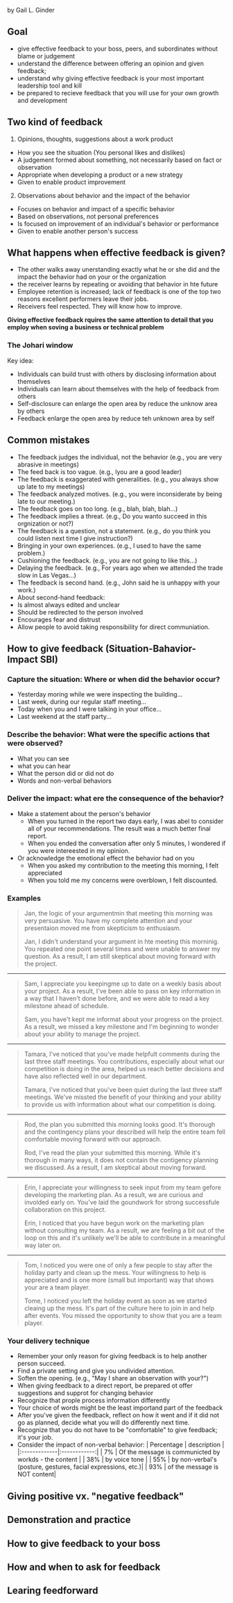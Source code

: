 by Gail L. Ginder

## Goal
* give effective feedback to your boss, peers, and subordinates without blame or judgement
* understand the difference between offering an opinion and given feedback;
* understand why giving effective feedback is your most important leadership tool and kill
* be prepared to recieve feedback that you will use for your own growth and development

## Two kind of feedback
1. Opinions, thoughts, suggestions about a work product
 * How you see the situation (You personal likes and dislikes)
 * A judgement formed about something, not necessarily based on fact or observation
 * Appropriate when developing a product or a new strategy
 * Given to enable product improvement
2. Observations about behavior and the impact of the behavior
 * Focuses on behavior and impact of a specific behavior
 * Based on observations, not personal preferences
 * Is focused on improvement of an individual's behavior or performance
 * Given to enable another person's success

## What happens when effective feedback is given?
* The other walks away unerstanding exactly what he or she did and the impact the behavior had on your or the organization
* the receiver learns by repeating or avoiding that behavior in hte future
* Employee retention is increased; lack of feedback is one of the top two reasons excellent performers leave their jobs.
* Receivers feel respected. They will know how to improve.

**Giving effective feedback rquires the same attention to detail that you employ when soving a business or technical problem**

### The Johari window
Key idea:
* Individuals can build trust with others by disclosing information about themselves
* Individuals can learn about themselves with the help of feedback from others
* Self-disclosure can enlarge the open area by reduce the unknow area by others
* Feedback enlarge the open area by reduce teh unknown area by self

## Common mistakes
* The feedback judges the individual, not the behavior (e.g., you are very abrasive in meetings)
* The feed back is too vague. (e.g., lyou are a good leader)
* The feedback is exaggerated with generalities. (e.g., you always show up late to my meetings)
* The feedback analyzed motives. (e.g., you were inconsiderate by being late to our meeting.)
* The feedback goes on too long. (e.g., blah, blah, blah...)
* The feedback implies a threat. (e.g., Do you wanto succeed in this orgnization or not?)
* The feedback is a question, not a statement. (e.g., do you think you could listen next time I give instruction?)
* Bringing in your own experiences. (e.g., I used to have the same problem.)
* Cushioning the feedback. (e.g., you are not going to like this...)
* Delaying the feedback. (e.g., For years ago when we attended the trade slow in Las Vegas...)
* The feedback is second hand. (e.g., John said he is unhappy with your work.)
 * About second-hand feedback: 
  * Is almost always edited and unclear
  * Should be redirected to the person involved
  * Encourages fear and distrust
  * Allow people to avoid taking responsibility for direct communiation.

## How to give feedback (Situation-Bahavior-Impact SBI)

### Capture the situation: Where or when did the behavior occur?
 * Yesterday moring while we were inspecting the building...
 * Last week, during our regular staff meeting...
 * Today when you and I were talking in your office...
 * Last weekend at the staff party...
### Describe the behavior: What were the specific actions that were observed?
 * What you can see
 * what you can hear
 * What the person did or did not do
 * Words and non-verbal behaviors
### Deliver the impact: what ere the consequence of the behavior?
   * Make a statement about the person's behavior
     * When you turned in the report two days early, I was abel to consider all of your recommendations. The result was a much better final report.
     * When you ended the conversation after only 5 minutes, I wondered if you were intereested in my opinion.
   * Or acknowledge the emotional effect the behavior had on you
     * When you asked my contribution to the meeting this morning, I felt appreciated
     * When you told me my concerns were overblown, I felt discounted.
### Examples

> Jan, the logic of your argumentmin that meeting this morning was very persuasive. You 
> have my complete attention and your presentaion moved me from skepticism to enthusiasm.
>
> Jan, I didn't understand your argument in hte meeting this morninig. You repeated one
> point several times and were unable to answer my question. As a result, I am still skeptical
> about moving forward with the project.

-----------

> Sam, I appreciate you keepingme up to date on a weekly basis about your project.
> As a result, I've been able to pass on key information in a way that I haven't done before,
> and we were able to read a key milestone ahead of schedule.
>
> Sam, you have't kept me informat about your progress on the project. As a result,
> we missed a key milestone and I'm beginning to wonder about your ability to manage the project.

----------

> Tamara, I've noticed that you've made helpfult comments during the last three staff meetings.
> You contributions, especially about what our competition is doing in the area, helped us 
> reach better decisions and have also reflected well in our department.
>
> Tamara, I've noticed that you've been quiet during the last three staff meetings. We've
> missted the benefit of your thinking and your ability to provide us with information about
> what our competition is doing.

----------

> Rod, the plan you submitted this morning looks good. It's thorough and the contingency plans
> your described will help the entire team fell comfortable moving forward with our approach.
>
> Rod, I've read the plan your submitted this morning. While it's thorough in many ways, it
> does not contain the contigency planning we discussed. As a result, I am skeptical about 
> moving forward.

---------------

> Erin, I appreciate your willingness to seek input from my team gefore developing the marketing 
> plan. As a result, we are curious and involded early on. You've laid the goundwork for strong
> successfule collaboration on this project.
>
> Erin, I noticed that you have begun work on the marketing plan without consulting my team. As
> a result, we are feeling a bit out of the loop on this and it's unlikely we'll be able to 
> contribute in a meaningful way later on.

-----------------

> Tom, I noticed you were one of only a few people to stay after the holiday party and clean up 
> the mess. Your willingness to help is appreciated and is one more (small but important) way 
> that shows your are a team player.
>
> Tome, I noticed you left the holiday event as soon as we started cleaing up the mess. It's
> part of the culture here to join in and help after events. You missed the opportunity to 
> show that you are a team player.

### Your delivery technique
* Remember your only reason for giving feedback is to help another person succeed.
* Find a private setting and give you undivided attention.
* Soften the opening. (e.g., "May I share an observation with your?")
* When giving feedback to a direct report, be prepared ot offer suggestions and supprot for changing behavior
* Recognize that prople process information differently
* Your choice of words might be the least importand part of the feedback
* After you've given the feedback, reflect on how it went and if it did not go as planned, decide what you will do differently next time.
* Recognize that you do not have to be "comfortable" to give feedback; it's your job.
* Consider the impact of non-verbal behavior:
| Percentage   | description |
|:-------------|:------------:|
| 7%  | Of the message is communicted by workds - the content |
| 38% | by voice tone |
| 55% | by non-verbal's (posture, gestures, facial expressions, etc.)|
| 93% | of the message is NOT content|

## Giving positive vx. "negative feedback"
## Demonstration and practice
## How to give feedback to your boss
## How and when to ask for feedback
## Learing feedforward
